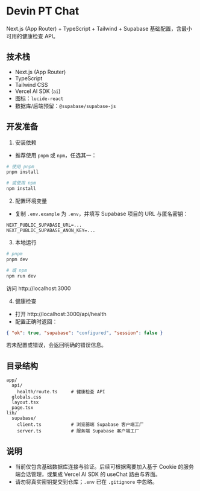 # Devin PT Chat

Next.js (App Router) + TypeScript + Tailwind + Supabase 基础配置，含最小可用的健康检查 API。

## 技术栈
- Next.js (App Router)
- TypeScript
- Tailwind CSS
- Vercel AI SDK (`ai`)
- 图标：`lucide-react`
- 数据库/后端预留：`@supabase/supabase-js`

## 开发准备
1) 安装依赖
- 推荐使用 `pnpm` 或 `npm`，任选其一：

```bash
# 使用 pnpm
pnpm install

# 或使用 npm
npm install
```

2) 配置环境变量
- 复制 `.env.example` 为 `.env`，并填写 Supabase 项目的 URL 与匿名密钥：
```
NEXT_PUBLIC_SUPABASE_URL=...
NEXT_PUBLIC_SUPABASE_ANON_KEY=...
```

3) 本地运行
```bash
# pnpm
pnpm dev

# 或 npm
npm run dev
```
访问 http://localhost:3000

4) 健康检查
- 打开 http://localhost:3000/api/health
- 配置正确时返回：
```json
{ "ok": true, "supabase": "configured", "session": false }
```
若未配置或错误，会返回明确的错误信息。

## 目录结构
```
app/
  api/
    health/route.ts     # 健康检查 API
  globals.css
  layout.tsx
  page.tsx
lib/
  supabase/
    client.ts           # 浏览器端 Supabase 客户端工厂
    server.ts           # 服务端 Supabase 客户端工厂
```

## 说明
- 当前仅包含基础数据库连接与验证。后续可根据需要加入基于 Cookie 的服务端会话管理，或集成 Vercel AI SDK 的 useChat 路由与界面。
- 请勿将真实密钥提交到仓库；`.env` 已在 `.gitignore` 中忽略。
